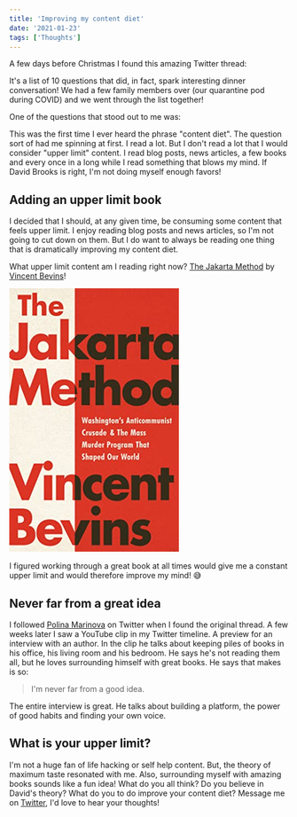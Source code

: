```yaml
---
title: 'Improving my content diet'
date: '2021-01-23'
tags: ['Thoughts']
---
```


A few days before Christmas I found this amazing Twitter thread:

<Tweet tweetLink="polina_marinova/status/1342213858795118592" />

It's a list of 10 questions that did, in fact, spark interesting dinner conversation! We had a few family members over (our quarantine pod during COVID) and we went through the list together!

One of the questions that stood out to me was:

<!-- excerpt -->

<Tweet tweetLink="polina_marinova/status/1342213859818557441" />

This was the first time I ever heard the phrase "content diet". The question sort of had me spinning at first. I read a lot. But I don't read a lot that I would consider "upper limit" content. I read blog posts, news articles, a few books and every once in a long while I read something that blows my mind. If David Brooks is right, I'm not doing myself enough favors!

## Adding an upper limit book

I decided that I should, at any given time, be consuming some content that feels upper limit. I enjoy reading blog posts and news articles, so I'm not going to cut down on them. But I do want to always be reading one thing that is dramatically improving my content diet.

What upper limit content am I reading right now? [The Jakarta Method](https://www.goodreads.com/en/book/show/53054943-the-jakarta-method) by [Vincent Bevins](https://twitter.com/Vinncent)!

![The Jakarta Method](./jakarta_method_content_diet.jpg)

I figured working through a great book at all times would give me a constant upper limit and would therefore improve my mind! 😅

## Never far from a great idea

I followed [Polina Marinova](https://twitter.com/polina_marinova) on Twitter when I found the original thread. A few weeks later I saw a YouTube clip in my Twitter timeline. A preview for an interview with an author. In the clip he talks about keeping piles of books in his office, his living room and his bedroom. He says he's not reading them all, but he loves surrounding himself with great books. He says that makes is so:

> I'm never far from a good idea.

The entire interview is great. He talks about building a platform, the power of good habits and finding your own voice.

<YouTube youTubeId="rC13mXUORBs" />

## What is your upper limit?

I'm not a huge fan of life hacking or self help content. But, the theory of maximum taste resonated with me. Also, surrounding myself with amazing books sounds like a fun idea! What do you all think? Do you believe in David's theory? What do you to do improve your content diet? Message me on [Twitter](https://twitter.com/jkup), I'd love to hear your thoughts!
